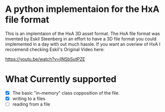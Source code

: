 # A python implementaion for the HxA file format
This is an implemtaion of the HxA 3D asset format.
The HxA file format was invented by Eskil Steenberg
in an effort to have a 3D file format you could 
implemented in a day with out much hassle. If you want
an overiew of HxA I reccemend checking Eskil's Original
Video here: 

https://youtu.be/watch?v=jlNSbSutPZE

# What Currently supported
- [x] The basic "in-memory" class copposition of the file.
- [x] writing to a files
- [ ] reading from a file